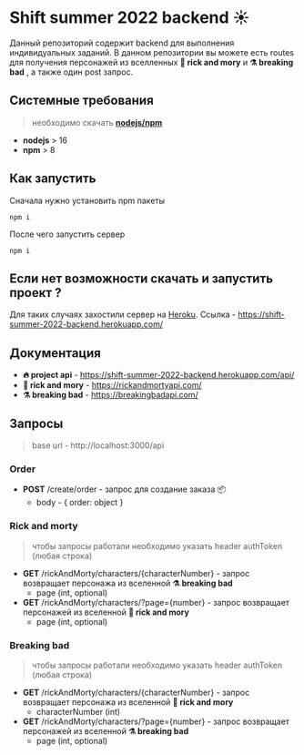 # **Shift summer 2022 backend ☀️**

Данный репозиторий содержит backend для выполнения индивидуальных заданий. В данном репозитории вы можете есть routes для получения персонажей из вселленных **🧪 rick and mory** и **⚗️ breaking bad** , a также один post запрос.

## Системные требования

> необходимо скачать [**nodejs/npm**](https://nodejs.org/en/download/)

- **nodejs** > 16
- **npm** > 8

## Как запустить

Сначала нужно установить npm пакеты

```
npm i
```

После чего запустить сервер

```
npm i
```

## Если нет возможности скачать и запустить проект ?

Для таких случаях захостили сервер на [Heroku](https://dashboard.heroku.com/). Ссылка - https://shift-summer-2022-backend.herokuapp.com/

## Документация

- **🔥 project api** - https://shift-summer-2022-backend.herokuapp.com/api/
- **🧪 rick and mory** - https://rickandmortyapi.com/
- **⚗️ breaking bad** - https://breakingbadapi.com/

## Запросы

> base url - http://localhost:3000/api

### Order

- **POST** /create/order - запрос для создание заказа 📦
  - body - { order: object }

### Rick and morty

> чтобы запросы работали необходимо указать header authToken (любая строка)

- **GET** /rickAndMorty/characters/{characterNumber} - запрос возвращает персонажа из вселенной **⚗️ breaking bad**
  - page (int, optional)
- **GET** /rickAndMorty/characters/?page={number} - запрос возвращает персонажей из вселенной **🧪 rick and mory**
  - page (int, optional)

### Breaking bad

> чтобы запросы работали необходимо указать header authToken (любая строка)

- **GET** /rickAndMorty/characters/{characterNumber} - запрос возвращает персонажа из вселенной **🧪 rick and mory**
  - characterNumber (int)
- **GET** /rickAndMorty/characters/?page={number} - запрос возвращает персонажей из вселенной **⚗️ breaking bad**
  - page (int, optional)
